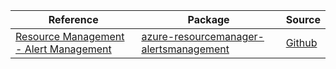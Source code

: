 | Reference | Package | Source |
|---|---|---|
|[Resource Management - Alert Management](resourcemanager-alertsmanagement-readme.md)|[azure-resourcemanager-alertsmanagement](https://repo1.maven.org/maven2/com/azure/resourcemanager/azure-resourcemanager-alertsmanagement)|[Github](https://github.com/Azure/azure-sdk-for-java/blob/main/sdk/alertsmanagement/azure-resourcemanager-alertsmanagement)|
